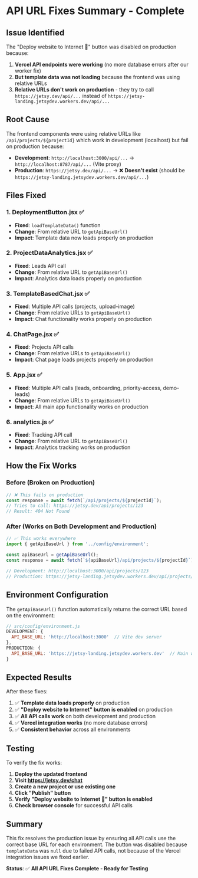 # API URL Fixes Summary - Complete

## Issue Identified

The "Deploy website to Internet 🚀" button was disabled on production because:

1. **Vercel API endpoints were working** (no more database errors after our worker fix)
2. **But template data was not loading** because the frontend was using relative URLs
3. **Relative URLs don't work on production** - they try to call `https://jetsy.dev/api/...` instead of `https://jetsy-landing.jetsydev.workers.dev/api/...`

## Root Cause

The frontend components were using relative URLs like `/api/projects/${projectId}` which work in development (localhost) but fail on production because:

- **Development**: `http://localhost:3000/api/...` → `http://localhost:8787/api/...` (Vite proxy)
- **Production**: `https://jetsy.dev/api/...` → ❌ **Doesn't exist** (should be `https://jetsy-landing.jetsydev.workers.dev/api/...`)

## Files Fixed

### 1. **DeploymentButton.jsx** ✅
- **Fixed**: `loadTemplateData()` function
- **Change**: From relative URL to `getApiBaseUrl()`
- **Impact**: Template data now loads properly on production

### 2. **ProjectDataAnalytics.jsx** ✅
- **Fixed**: Leads API call
- **Change**: From relative URL to `getApiBaseUrl()`
- **Impact**: Analytics data loads properly on production

### 3. **TemplateBasedChat.jsx** ✅
- **Fixed**: Multiple API calls (projects, upload-image)
- **Change**: From relative URLs to `getApiBaseUrl()`
- **Impact**: Chat functionality works properly on production

### 4. **ChatPage.jsx** ✅
- **Fixed**: Projects API calls
- **Change**: From relative URLs to `getApiBaseUrl()`
- **Impact**: Chat page loads projects properly on production

### 5. **App.jsx** ✅
- **Fixed**: Multiple API calls (leads, onboarding, priority-access, demo-leads)
- **Change**: From relative URLs to `getApiBaseUrl()`
- **Impact**: All main app functionality works on production

### 6. **analytics.js** ✅
- **Fixed**: Tracking API call
- **Change**: From relative URL to `getApiBaseUrl()`
- **Impact**: Analytics tracking works on production

## How the Fix Works

### Before (Broken on Production)
```javascript
// ❌ This fails on production
const response = await fetch(`/api/projects/${projectId}`);
// Tries to call: https://jetsy.dev/api/projects/123
// Result: 404 Not Found
```

### After (Works on Both Development and Production)
```javascript
// ✅ This works everywhere
import { getApiBaseUrl } from '../config/environment';

const apiBaseUrl = getApiBaseUrl();
const response = await fetch(`${apiBaseUrl}/api/projects/${projectId}`);

// Development: http://localhost:3000/api/projects/123
// Production: https://jetsy-landing.jetsydev.workers.dev/api/projects/123
```

## Environment Configuration

The `getApiBaseUrl()` function automatically returns the correct URL based on the environment:

```javascript
// src/config/environment.js
DEVELOPMENT: {
  API_BASE_URL: 'http://localhost:3000'  // Vite dev server
},
PRODUCTION: {
  API_BASE_URL: 'https://jetsy-landing.jetsydev.workers.dev'  // Main worker
}
```

## Expected Results

After these fixes:

1. ✅ **Template data loads properly** on production
2. ✅ **"Deploy website to Internet" button is enabled** on production
3. ✅ **All API calls work** on both development and production
4. ✅ **Vercel integration works** (no more database errors)
5. ✅ **Consistent behavior** across all environments

## Testing

To verify the fix works:

1. **Deploy the updated frontend**
2. **Visit https://jetsy.dev/chat**
3. **Create a new project or use existing one**
4. **Click "Publish" button**
5. **Verify "Deploy website to Internet 🚀" button is enabled**
6. **Check browser console** for successful API calls

## Summary

This fix resolves the production issue by ensuring all API calls use the correct base URL for each environment. The button was disabled because `templateData` was `null` due to failed API calls, not because of the Vercel integration issues we fixed earlier.

**Status**: ✅ **All API URL Fixes Complete - Ready for Testing**
